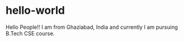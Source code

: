 # hello-world
Hello People!!
I am from Ghaziabad, India and currently I am pursuing B.Tech CSE course. 

